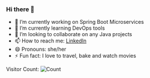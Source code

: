 ### Hi there 👋

- 🔭 I’m currently working on Spring Boot Microservices
- 🌱 I’m currently learning DevOps tools
- 👯 I’m looking to collaborate on any Java projects
- 📫 How to reach me: [LinkedIn](https://www.linkedin.com/in/soumyakhanna/)
- 😄 Pronouns: she/her
- ⚡ Fun fact: I love to travel, bake and watch movies

Visitor Count: 
![Count](https://profile-counter.glitch.me/soumyakhanna/count.svg)

<!--
**soumyakhanna/soumyakhanna** is a ✨ _special_ ✨ repository because its `README.md` (this file) appears on your GitHub profile.
